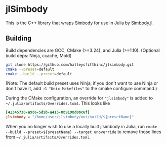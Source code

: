 # jlSimbody

This is the C++ library that wraps [Simbody](https://github.com/simbody/simbody) for use in Julia by [Simbody.jl](https://github.com/halleysfifthinc/Simbody.jl).

## Building

Build dependencies are GCC, CMake (>=3.24), and Julia (>=1.10). (Optional build deps: Ninja, ccache, Mold)

```bash
git clone https://github.com/halleysfifthinc/jlsimbody.git
cmake --preset=default
cmake --build --preset=default
```

(Note: The default build preset uses Ninja; if you don't want to use Ninja or don't have it, add `-G "Unix Makefiles"` to the cmake configure command.)

During the CMake configuration, an override for `"jlsimbody"` is added to `~/.julia/artifacts/Overrides.toml`. This looks like
```toml
[41345730-a986-5d5b-a415-889198d08c6f]
jlsimbody = "/home/user/jlsimbody/out/build/${presetName}"
```

When you no longer wish to use a locally built jlsimbody in Julia, run `cmake --build --preset=${presetName} --target unoverride` to remove those lines from `~/.julia/artifacts/Overrides.toml`.

